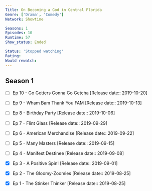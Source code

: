 ```yaml
---
Title: On Becoming a God in Central Florida
Genre: ['Drama', 'Comedy']
Network: Showtime

Seasons: 1
Episodes: 10
Runtime: 57
Show_status: Ended

Status: 'Stopped watching'
Rating: 
Would rewatch: 
---
```


## Season 1
- [ ] Ep 10 - Go Getters Gonna Go Getcha [Release date:: 2019-10-20]
- [ ] Ep 9 - Wham Bam Thank You FAM [Release date:: 2019-10-13]
- [ ] Ep 8 - Birthday Party [Release date:: 2019-10-06]
- [ ] Ep 7 - Flint Glass [Release date:: 2019-09-29]
- [ ] Ep 6 - American Merchandise [Release date:: 2019-09-22]
- [ ] Ep 5 - Many Masters [Release date:: 2019-09-15]
- [ ] Ep 4 - Manifest Destinee [Release date:: 2019-09-08]
- [x] Ep 3 - A Positive Spin! [Release date:: 2019-09-01]
- [x] Ep 2 - The Gloomy-Zoomies [Release date:: 2019-08-25]
- [x] Ep 1 - The Stinker Thinker [Release date:: 2019-08-25]


